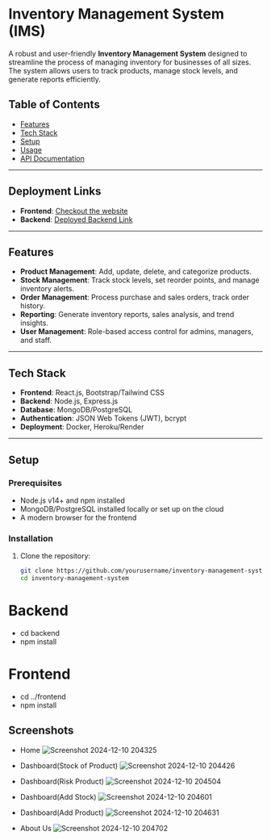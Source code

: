 # Inventory Management System (IMS)

A robust and user-friendly **Inventory Management System** designed to streamline the process of managing inventory for businesses of all sizes. The system allows users to track products, manage stock levels, and generate reports efficiently.

## Table of Contents
- [Features](#features)
- [Tech Stack](#tech-stack)
- [Setup](#setup)
- [Usage](#usage)
- [API Documentation](#api-documentation)

---

## Deployment Links

- **Frontend**: [Checkout the website](https://tensight.netlify.app/)
- **Backend**: [Deployed Backend Link](https://tensight-ims-2.onrender.com)

---

## Features
- **Product Management**: Add, update, delete, and categorize products.
- **Stock Management**: Track stock levels, set reorder points, and manage inventory alerts.
- **Order Management**: Process purchase and sales orders, track order history.
- **Reporting**: Generate inventory reports, sales analysis, and trend insights.
- **User Management**: Role-based access control for admins, managers, and staff.

---

## Tech Stack
- **Frontend**: React.js, Bootstrap/Tailwind CSS
- **Backend**: Node.js, Express.js
- **Database**: MongoDB/PostgreSQL
- **Authentication**: JSON Web Tokens (JWT), bcrypt
- **Deployment**: Docker, Heroku/Render

---

## Setup

### Prerequisites
- Node.js v14+ and npm installed
- MongoDB/PostgreSQL installed locally or set up on the cloud
- A modern browser for the frontend

### Installation
1. Clone the repository:
   ```bash
   git clone https://github.com/yourusername/inventory-management-system.git
   cd inventory-management-system
# Backend
- cd backend
- npm install

# Frontend
- cd ../frontend
- npm install

## Screenshots
- Home
  ![Screenshot 2024-12-10 204325](https://github.com/user-attachments/assets/4539abac-8562-416f-8856-a03c72c8b96c)

  
- Dashboard(Stock of Product) 
![Screenshot 2024-12-10 204426](https://github.com/user-attachments/assets/52287e17-24f4-4a5d-b949-fa8f46dd5647)


- Dashboard(Risk Product)
![Screenshot 2024-12-10 204504](https://github.com/user-attachments/assets/044106e5-19a2-48d1-b358-9195a3b78f95)


- Dashboard(Add Stock)
![Screenshot 2024-12-10 204601](https://github.com/user-attachments/assets/985a441c-5449-4b2a-97e8-fcbdf6666aeb)


- Dashboard(Add Product)
![Screenshot 2024-12-10 204631](https://github.com/user-attachments/assets/80dd5692-6e83-4b68-80fd-e69a2fae5411)


- About Us
![Screenshot 2024-12-10 204702](https://github.com/user-attachments/assets/069ad267-e2f3-4403-aa87-8632a7c5b747)

  
